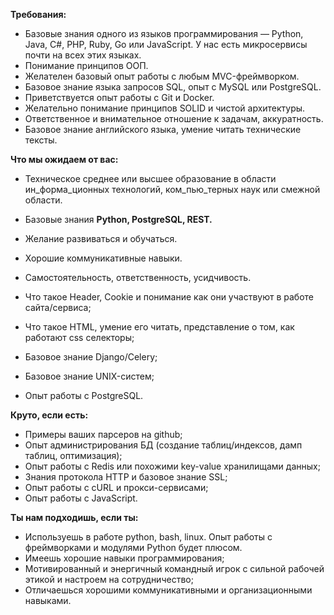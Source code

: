 **Требования:**
- Базовые знания одного из языков программирования — Python, Java, C#, PHP, Ruby, Go или JavaScript. У нас есть микросервисы почти на всех этих языках.
- Понимание принципов ООП.
- Желателен базовый опыт работы с любым MVC-фреймворком.
- Базовое знание языка запросов SQL, опыт с MySQL или PostgreSQL.
- Приветствуется опыт работы с Git и Docker.
- Желательно понимание принципов SOLID и чистой архитектуры.
- Ответственное и внимательное отношение к задачам, аккуратность.
- Базовое знание английского языка, умение читать технические тексты.

**Что мы ожидаем от вас:**

- Техническое среднее или высшее образование в области ин_форма_ционных технологий, ком_пью_терных наук или смежной области.
    
- Базовые знания **Python, PostgreSQL, REST.**
    
- Желание развиваться и обучаться.
    
- Хорошие коммуникативные навыки.
    
- Самостоятельность, ответственность, усидчивость.

- Что такое Header, Cookie и понимание как они участвуют в работе сайта/сервиса;
- Что такое HTML, умение его читать, представление о том, как работают css селекторы;
- Базовое знание Django/Celery;
- Базовое знание UNIX-систем;
- Опыт работы с PostgreSQL.

**Круто, если есть:**

- Примеры ваших парсеров на github;
- Опыт администрирования БД (создание таблиц/индексов, дамп таблиц, оптимизация);
- Опыт работы с Redis или похожими key-value хранилищами данных;
- Знания протокола HTTP и базовое знание SSL;
- Опыт работы с cURL и прокси-сервисами;
- Опыт работы с JavaScript.


**Ты нам подходишь, если ты:**

- Используешь в работе python, bash, linux. Опыт работы с фреймворками и модулями Python будет плюсом.
- Имеешь хорошие навыки программирования;
- Мотивированный и энергичный командный игрок с сильной рабочей этикой и настроем на сотрудничество;
- Отличаешься хорошими коммуникативными и организационными навыками.